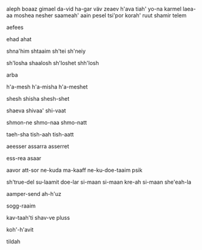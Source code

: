 aleph
boaaz
gimael
da-vid
ha-gar
väv
zeaev
h'ava
tiah'
yo-na
karmel
laea-aa
moshea
nesher
saameah'
aain
pesel
tsi'por
korah'
ruut
shamir
telem

aefees

ehad
ahat

shna'him
shtaaim
sh'tei
sh'neiy

sh'losha
shaalosh
sh'loshet
shh'losh

arba


h'a-mesh
h'a-misha
h'a-meshet

shesh
shisha
shesh-shet

shaeva
shivaa'
shi-vaat

shmon-ne
shmo-naa
shmo-natt

taeh-sha
tish-aah
tish-aatt

aeesser
assarra
asserret


ess-rea
asaar

aavor
att-sor
ne-kuda
ma-kaaff
ne-ku-doe-taaim
psik

sh'true-del
su-laamit
doe-lar
si-maan
si-maan kre-ah
si-maan she'eah-la

aamper-send
ah-h'uz

sogg-raaim

kav-taah'ti
shav-ve
pluss

koh'-h'avit

tildah